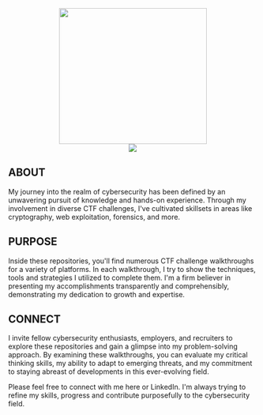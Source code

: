 <div id="header" align="center">
  <img src="https://avatars.githubusercontent.com/u/91302698?v=4" width="299" height="275"/>
  <br>
  <div id="badges">
    <a href="https://www.linkedin.com/in/quinn-kevresian-287a6a255">
      <img src="https://img.shields.io/badge/LinkedIn-blue?logo=linkedin&logoColor=white&style=plastic"/>
    </a>
    <br>
    <img src="https://komarev.com/ghpvc/?username=xocybersec&style=plastic-square&color=blueviolet" alt=""/>
  </div>
</div>

ABOUT
---
My journey into the realm of cybersecurity has been defined by an unwavering pursuit of knowledge and hands-on experience. Through my involvement in diverse CTF challenges, I've cultivated skillsets in areas like cryptography, web exploitation, forensics, and more.

PURPOSE
---
Inside these repositories, you'll find numerous CTF challenge walkthroughs for a variety of platforms. In each walkthrough, I try to show the techniques, tools and strategies I utilized to complete them. I'm a firm believer in presenting my accomplishments transparently and comprehensibly, demonstrating my dedication to growth and expertise.

CONNECT
---
I invite fellow cybersecurity enthusiasts, employers, and recruiters to explore these repositories and gain a glimpse into my problem-solving approach. By examining these walkthroughs, you can evaluate my critical thinking skills, my ability to adapt to emerging threats, and my commitment to staying abreast of developments in this ever-evolving field.

Please feel free to connect with me here or LinkedIn. I'm always trying to refine my skills, progress and contribute purposefully to the cybersecurity field.
